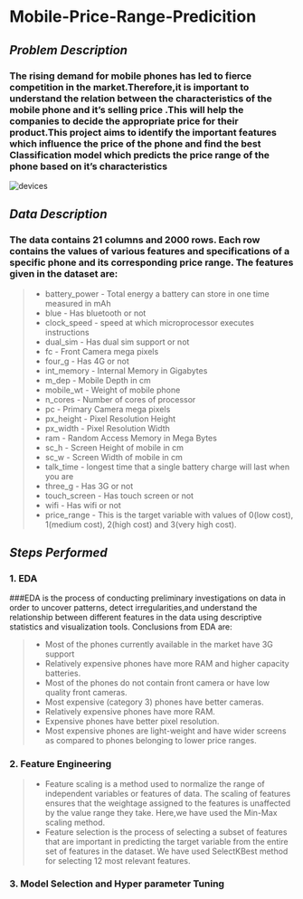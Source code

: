 # Mobile-Price-Range-Predicition
## *Problem Description*
### The rising demand for mobile phones has led to fierce competition in the market.Therefore,it is important to understand the relation  between the characteristics of the mobile phone and it’s selling price .This will help the companies to decide the appropriate price for their product.This project aims to identify the important features which influence the price of the phone and find the best Classification model which predicts the price range of the phone based on it’s characteristics

![devices](https://user-images.githubusercontent.com/65157529/184481188-999f538e-b670-4120-a463-a4822c2bb57e.png)

## *Data Description*
### The data contains 21 columns and 2000 rows. Each row contains the values of various features and specifications of a specific phone and its corresponding price range. The features given in the dataset are:
> * battery_power - Total energy a battery can store in one time measured in mAh
> * blue - Has bluetooth or not
> * clock_speed - speed at which microprocessor executes instructions
> * dual_sim - Has dual sim support or not
> * fc - Front Camera mega pixels
> * four_g - Has 4G or not
> * int_memory - Internal Memory in Gigabytes
> * m_dep - Mobile Depth in cm
> * mobile_wt - Weight of mobile phone
> * n_cores - Number of cores of processor
> * pc - Primary Camera mega pixels
> * px_height - Pixel Resolution Height
> * px_width - Pixel Resolution Width
> * ram - Random Access Memory in Mega Bytes
> * sc_h - Screen Height of mobile in cm
> * sc_w - Screen Width of mobile in cm
> * talk_time - longest time that a single battery charge will last when you are
> * three_g - Has 3G or not
> * touch_screen - Has touch screen or not
> * wifi - Has wifi or not
> * price_range - This is the target variable with values of 0(low cost), 1(medium cost), 2(high cost) and 3(very high cost).

## *Steps Performed*
### 1. EDA
###EDA is  the process of conducting preliminary investigations on data in order to uncover patterns, detect irregularities,and understand the relationship between different features in the data using descriptive statistics and visualization tools. Conclusions from EDA are:
> * Most of the phones currently available in the market  have 3G support
> * Relatively expensive phones have more RAM and higher capacity batteries.
> * Most of the phones do not contain front camera or have low quality front cameras.
> * Most expensive (category 3) phones have better cameras.
> * Relatively expensive phones have more  RAM.
> * Expensive phones have better pixel resolution.
> * Most expensive phones are light-weight and have wider screens as compared to phones belonging to lower price ranges.

### 2. Feature Engineering
> * Feature scaling is a method used to normalize the range of independent variables or features of data. The scaling of features ensures that the weightage assigned to the features is unaffected by the value range they take. Here,we have used the Min-Max scaling method.
> * Feature selection is the process of selecting a subset of features that are important in predicting the target variable from the entire  set of features in the dataset. We have used SelectKBest  method for selecting 12 most relevant features.

### 3. Model Selection and Hyper parameter Tuning




